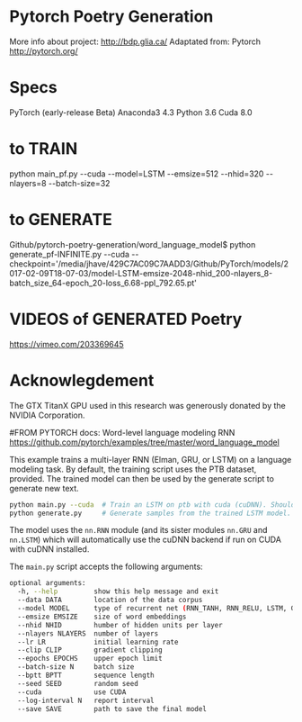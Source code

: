 # Pytorch Poetry Generation
More info about project: http://bdp.glia.ca/
Adaptated from: Pytorch http://pytorch.org/

# Specs
PyTorch (early-release Beta)
Anaconda3 4.3
Python 3.6
Cuda 8.0

# to TRAIN
python main_pf.py --cuda --model=LSTM --emsize=512 --nhid=320 --nlayers=8 --batch-size=32

# to GENERATE
Github/pytorch-poetry-generation/word_language_model$ python generate_pf-INFINITE.py --cuda --checkpoint='/media/jhave/429C7AC09C7AADD3/Github/PyTorch/models/2017-02-09T18-07-03/model-LSTM-emsize-2048-nhid_200-nlayers_8-batch_size_64-epoch_20-loss_6.68-ppl_792.65.pt' 

# VIDEOS of GENERATED Poetry
https://vimeo.com/203369645

# Acknowlegdement
The GTX TitanX GPU used in this research was generously donated by the NVIDIA Corporation.

#FROM PYTORCH docs: Word-level language modeling RNN
https://github.com/pytorch/examples/tree/master/word_language_model

This example trains a multi-layer RNN (Elman, GRU, or LSTM) on a language modeling task.
By default, the training script uses the PTB dataset, provided.
The trained model can then be used by the generate script to generate new text.

```bash
python main.py --cuda  # Train an LSTM on ptb with cuda (cuDNN). Should reach perplexity of 113
python generate.py     # Generate samples from the trained LSTM model.
```

The model uses the `nn.RNN` module (and its sister modules `nn.GRU` and `nn.LSTM`)
which will automatically use the cuDNN backend if run on CUDA with cuDNN installed.

The `main.py` script accepts the following arguments:

```bash
optional arguments:
  -h, --help         show this help message and exit
  --data DATA        location of the data corpus
  --model MODEL      type of recurrent net (RNN_TANH, RNN_RELU, LSTM, GRU)
  --emsize EMSIZE    size of word embeddings
  --nhid NHID        humber of hidden units per layer
  --nlayers NLAYERS  number of layers
  --lr LR            initial learning rate
  --clip CLIP        gradient clipping
  --epochs EPOCHS    upper epoch limit
  --batch-size N     batch size
  --bptt BPTT        sequence length
  --seed SEED        random seed
  --cuda             use CUDA
  --log-interval N   report interval
  --save SAVE        path to save the final model
```

